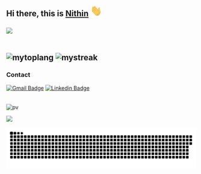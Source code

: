 <h2 align="left">Hi there, this is <a href="https://www.linkedin.com/in/nithin-soundar-2628a6199/" target="_blank" rel="noopener noreferrer">Nithin</a> <img src="https://raw.githubusercontent.com/ABSphreak/ABSphreak/master/gifs/Hi.gif" height="30" />

<a href="https://www.youtube.com/watch?v=dQw4w9WgXcQ"><img src="https://user-images.githubusercontent.com/73097560/115834477-dbab4500-a447-11eb-908a-139a6edaec5c.gif"></a>
  
 <br/>
<img height="137px" src="https://github-readme-stats.vercel.app/api/top-langs/?username=nithinsoundar&theme=holi-theme&layout=compact" alt="mytoplang"/>
<img src="https://github-readme-streak-stats.herokuapp.com/?user=nithinsoundar&theme=holi-theme" alt="mystreak"/>
  
  ### Contact
[![Gmail Badge](https://img.shields.io/badge/-gmail-blue?style=flat-roundedrectangle&logo=Gmail&logoColor=white&link=mailto:nithinsoundar@gmail.com)](nithinsoundar@gmail.com)
[![Linkedin Badge](https://img.shields.io/badge/-LinkedIn-%230077B5?style=flat-roundedrectangle&logo=linkedin&logoColor=white&link=https://www.linkedin.com/in/nithin-soundar-2628a6199/)](https://www.linkedin.com/in/nithin-soundar-2628a6199/)
 <br> <br> <br>
![pv](https://pageview.vercel.app/?github_user=nithinsoundar)
  
  <a href="https://www.youtube.com/watch?v=dQw4w9WgXcQ"><img src="https://user-images.githubusercontent.com/73097560/115834477-dbab4500-a447-11eb-908a-139a6edaec5c.gif"></a>
 
 <img src="https://raw.githubusercontent.com/Pepyn0/Pepyn0/e9a41b56511796ce23652bd2c58a7834dcdb7296/github-contribution-grid-snake.svg">

  
  <!--
**nithinsoundar/nithinsoundar** is a ✨ _special_ ✨ repository because its `README.md` (this file) appears on your GitHub profile.

Here are some ideas to get you started:

- 🔭 I’m currently working on ...
- 🌱 I’m currently learning ...
- 👯 I’m looking to collaborate on ...
- 🤔 I’m looking for help with ...
- 💬 Ask me about ...
- 📫 How to reach me: ...
- 😄 Pronouns: ...
- ⚡ Fun fact: ...
-->
